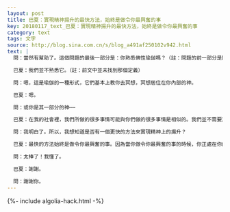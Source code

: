 ```yaml
---
layout: post
title: 巴夏：實現精神揚升的最快方法，始終是做令你最興奮的事
key: 20180117_text_巴夏：實現精神揚升的最快方法，始終是做令你最興奮的事
category: text
tags: 文字
source: http://blog.sina.com.cn/s/blog_a491af250102v942.html
text: |
  問：當然有幫助了。這個問題的最後一部分是：你熟悉佛性瑜伽嗎？（註：問題的前一部分是關於地球上的宗教）

  巴夏：我們並不熟悉它。（註：前文中並未找到那個定義）

  問：嗯，這是瑜伽的一種形式，它們基本上教你去冥想，冥想居住在你內部的神。

  巴夏：嗯。

  問：或你是其一部分的神⋯⋯

  巴夏：在我的社會裡，我們所做的很多事情可能與你們做的很多事情是相似的。我們並不需要意識到，你們圍繞那些對我們兩個社會來說可能是共同的某些概念創造的所有特定的儀式。

  問：我明白了。所以，我想知道是否有一個更快的方法來實現精神上的揚升？

  巴夏：最快的方法始終是做令你最興奮的事。因為當你做令你最興奮的事的時候，你正處在你的實相中的儘可能高的振動中。興奮總是讓你知道，在這個意義上，什麼是你可以做的最精神性的事情——如果你帶著誠信（或完整性）來做的話。就是這樣。一切令你最興奮的事情都是最快速的方法。因為，請記住：物質實相（或物理世界）並不是非精神的，你的物質身體是你的物質方面的精神。所以，以完整性的方式，使用興奮的加速能量，你所做的任何事情都是精神活動。你懂了嗎？

  問：太棒了！我懂了。

  巴夏：謝謝。

  問：謝謝你。
---
```


{%- include algolia-hack.html -%}
